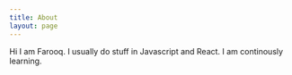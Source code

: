 ```yaml
---
title: About
layout: page
---
```


<p>Hi I am Farooq. I usually do stuff in Javascript and React. I am continously learning.</p>